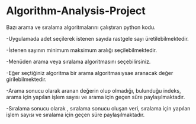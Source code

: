 # Algorithm-Analysis-Project

Bazı arama ve sıralama algoritmalarını çalıştıran python kodu.

-Uygulamada adet seçilerek istenen sayıda rastgele sayı üretilebilmektedir.

-İstenen sayının minimum maksimum aralığı seçilebilmektedir.

-Menüden arama veya sıralama algoritmasını seçebilirsiniz.

-Eğer seçtiğiniz algoritma bir arama algoritmasıysae aranacak değer girilebilmektedir.

-Arama sonucu olarak aranan değerin olup olmadığı, bulunduğu indeks, arama için yapılan işlem sayısı ve arama için geçen süre paylaşılmaktadır.

-Sıralama sonucu olarak , sıralama sonucu oluşan veri, sıralama için yapılan işlem sayısı ve sıralama için geçen süre paylaşılmaktadır.
